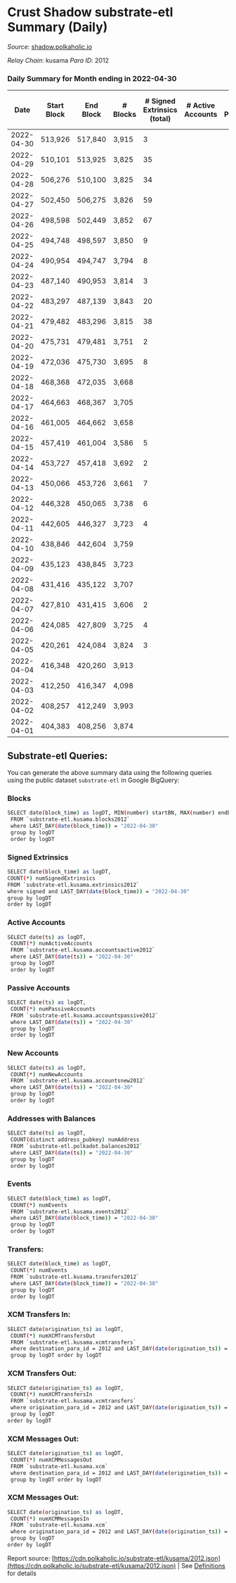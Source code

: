 # Crust Shadow substrate-etl Summary (Daily)

_Source_: [shadow.polkaholic.io](https://shadow.polkaholic.io)

*Relay Chain*: kusama
*Para ID*: 2012



### Daily Summary for Month ending in 2022-04-30


| Date | Start Block | End Block | # Blocks | # Signed Extrinsics (total) | # Active Accounts | # Passive | # New | # Addresses with Balances | # Events | # Transfers | # XCM Transfers In | # XCM Transfers Out | # XCM In | # XCM Out | Issues | 
| ---- | ----------- | --------- | -------- | --------------------------- | ----------------- | --------- | ----- | ------------------------- | -------- | ----------- | ------------------ | ------------------- | -------- | --------- | ------ |
| 2022-04-30 | 513,926 | 517,840 | 3,915 | 3 |  |  |  | 1,360 | 7,863 | 1 ($208.74) | 2 ($46.10) | 2 ($281.44) |  |  |  |
| 2022-04-29 | 510,101 | 513,925 | 3,825 | 35 |  |  |  | 1,359 | 7,889 | 11 ($44,265.06) | 1 ($0.04) | 9 ($19,402.64) |  |  |  |
| 2022-04-28 | 506,276 | 510,100 | 3,825 | 34 |  |  |  | 1,355 | 7,878 | 7 ($8,027.40) |   | 12 ($8,352.29) |  |  |  |
| 2022-04-27 | 502,450 | 506,275 | 3,826 | 59 |  |  |  | 1,355 | 8,079 | 16 ($71,189.79) |   | 27 ($46,163.18) |  |  |  |
| 2022-04-26 | 498,598 | 502,449 | 3,852 | 67 |  |  |  | 1,348 | 8,171 | 15 ($46,564.20) |   | 31 ($50,560.69) |  |  |  |
| 2022-04-25 | 494,748 | 498,597 | 3,850 | 9 |  |  |  | 1,342 | 7,745 | 5 ($6,816.16) |   |   |  |  |  |
| 2022-04-24 | 490,954 | 494,747 | 3,794 | 8 |  |  |  | 1,339 | 7,631 |   |   |   |  |  |  |
| 2022-04-23 | 487,140 | 490,953 | 3,814 | 3 |  |  |  | 1,339 | 7,644 | 3 ($16.79) |   |   |  |  |  |
| 2022-04-22 | 483,297 | 487,139 | 3,843 | 20 |  |  |  | 1,336 | 7,806 | 6 ($164,281.43) |   |   |  |  |  |
| 2022-04-21 | 479,482 | 483,296 | 3,815 | 38 |  |  |  | 1,330 | 7,856 | 12 ($3,243.17) |   | 1 ($0.03) |  |  |  |
| 2022-04-20 | 475,731 | 479,481 | 3,751 | 2 |  |  |  | 1,328 | 7,510 | 1 ($4.91) |   |   |  |  |  |
| 2022-04-19 | 472,036 | 475,730 | 3,695 | 8 |  |  |  | 1,327 | 7,434 | 3 ($153.91) |   |   |  |  |  |
| 2022-04-18 | 468,368 | 472,035 | 3,668 |  |  |  |  | 1,325 | 7,337 |   |   |   |  |  |  |
| 2022-04-17 | 464,663 | 468,367 | 3,705 |  |  |  |  | 1,325 | 7,411 |   |   |   |  |  |  |
| 2022-04-16 | 461,005 | 464,662 | 3,658 |  |  |  |  | 1,325 | 7,317 |   |   |   |  |  |  |
| 2022-04-15 | 457,419 | 461,004 | 3,586 | 5 |  |  |  | 1,325 | 7,200 |   |   | 2 ($0.19) |  |  |  |
| 2022-04-14 | 453,727 | 457,418 | 3,692 | 2 |  |  |  | 1,324 | 7,394 | 1 ($17.93) |   |   |  |  |  |
| 2022-04-13 | 450,066 | 453,726 | 3,661 | 7 |  |  |  | 1,323 | 7,365 | 2 ($0.36) | 1 ($0.02) | 2 ($0.21) |  |  |  |
| 2022-04-12 | 446,328 | 450,065 | 3,738 | 6 |  |  |  | 1,320 | 7,517 |   |   | 2 ($0.34) |  |  |  |
| 2022-04-11 | 442,605 | 446,327 | 3,723 | 4 |  |  |  | 1,319 | 10,045 | 1,291 ($114,300.43) |   |   |  |  |  |
| 2022-04-10 | 438,846 | 442,604 | 3,759 |  |  |  |  | 1,319 | 7,519 |   |   |   |  |  |  |
| 2022-04-09 | 435,123 | 438,845 | 3,723 |  |  |  |  | 1,319 | 7,447 |   |   |   |  |  |  |
| 2022-04-08 | 431,416 | 435,122 | 3,707 |  |  |  |  | 1,319 | 7,415 |   |   |   |  |  |  |
| 2022-04-07 | 427,810 | 431,415 | 3,606 | 2 |  |  |  | 1,319 | 7,222 |   |   |   |  |  |  |
| 2022-04-06 | 424,085 | 427,809 | 3,725 | 4 |  |  |  | 1,319 | 7,468 | 2 ($1,712.51) |   |   |  |  |  |
| 2022-04-05 | 420,261 | 424,084 | 3,824 | 3 |  |  |  | 1,317 | 7,656 |   |   |   |  |  |  |
| 2022-04-04 | 416,348 | 420,260 | 3,913 |  |  |  |  | 1,317 | 7,827 |   |   |   |  |  |  |
| 2022-04-03 | 412,250 | 416,347 | 4,098 |  |  |  |  | 1,317 | 8,197 |   |   |   |  |  |  |
| 2022-04-02 | 408,257 | 412,249 | 3,993 |  |  |  |  | 1,317 | 7,987 |   |   |   |  |  |  |
| 2022-04-01 | 404,383 | 408,256 | 3,874 |  |  |  |  | 1,317 | 7,749 |   |   |   |  |  |  |

## Substrate-etl Queries:
You can generate the above summary data using the following queries using the public dataset `substrate-etl` in Google BigQuery:

### Blocks
```bash
SELECT date(block_time) as logDT, MIN(number) startBN, MAX(number) endBN, COUNT(*) numBlocks 
 FROM `substrate-etl.kusama.blocks2012`  
 where LAST_DAY(date(block_time)) = "2022-04-30" 
 group by logDT 
 order by logDT
```

### Signed Extrinsics
```bash
SELECT date(block_time) as logDT, 
COUNT(*) numSignedExtrinsics 
FROM `substrate-etl.kusama.extrinsics2012`  
where signed and LAST_DAY(date(block_time)) = "2022-04-30" 
group by logDT 
order by logDT
```

### Active Accounts
```bash
SELECT date(ts) as logDT, 
 COUNT(*) numActiveAccounts 
 FROM `substrate-etl.kusama.accountsactive2012` 
 where LAST_DAY(date(ts)) = "2022-04-30" 
 group by logDT 
 order by logDT
```

### Passive Accounts
```bash
SELECT date(ts) as logDT, 
 COUNT(*) numPassiveAccounts 
 FROM `substrate-etl.kusama.accountspassive2012` 
 where LAST_DAY(date(ts)) = "2022-04-30" 
 group by logDT 
 order by logDT
```

### New Accounts
```bash
SELECT date(ts) as logDT, 
 COUNT(*) numNewAccounts 
 FROM `substrate-etl.kusama.accountsnew2012` 
 where LAST_DAY(date(ts)) = "2022-04-30" 
 group by logDT
 order by logDT
```

### Addresses with Balances
```bash
SELECT date(ts) as logDT,
 COUNT(distinct address_pubkey) numAddress 
 FROM `substrate-etl.polkadot.balances2012` 
 where LAST_DAY(date(ts)) = "2022-04-30" 
 group by logDT 
 order by logDT
```

### Events
```bash
SELECT date(block_time) as logDT, 
 COUNT(*) numEvents 
 FROM `substrate-etl.kusama.events2012` 
 where LAST_DAY(date(block_time)) = "2022-04-30" 
 group by logDT 
 order by logDT
```

### Transfers:
```bash
SELECT date(block_time) as logDT, 
 COUNT(*) numEvents 
 FROM `substrate-etl.kusama.transfers2012` 
 where LAST_DAY(date(block_time)) = "2022-04-30" 
 group by logDT 
 order by logDT
```

### XCM Transfers In:
```bash
SELECT date(origination_ts) as logDT, 
 COUNT(*) numXCMTransfersOut 
 FROM `substrate-etl.kusama.xcmtransfers` 
 where destination_para_id = 2012 and LAST_DAY(date(origination_ts)) = "2022-04-30" 
 group by logDT order by logDT
```

### XCM Transfers Out:
```bash
SELECT date(origination_ts) as logDT, 
 COUNT(*) numXCMTransfersIn 
 FROM `substrate-etl.kusama.xcmtransfers` 
 where origination_para_id = 2012 and LAST_DAY(date(origination_ts)) = "2022-04-30" 
 group by logDT 
order by logDT
```

### XCM Messages Out:
```bash
SELECT date(origination_ts) as logDT, 
 COUNT(*) numXCMMessagesOut 
 FROM `substrate-etl.kusama.xcm` 
 where destination_para_id = 2012 and LAST_DAY(date(origination_ts)) = "2022-04-30" 
 group by logDT order by logDT
```

### XCM Messages Out:
```bash
SELECT date(origination_ts) as logDT, 
 COUNT(*) numXCMMessagesIn 
 FROM `substrate-etl.kusama.xcm` 
 where origination_para_id = 2012 and LAST_DAY(date(origination_ts)) = "2022-04-30" 
 group by logDT 
order by logDT
```


Report source: [https://cdn.polkaholic.io/substrate-etl/kusama/2012.json](https://cdn.polkaholic.io/substrate-etl/kusama/2012.json) | See [Definitions](/DEFINITIONS.md) for details
